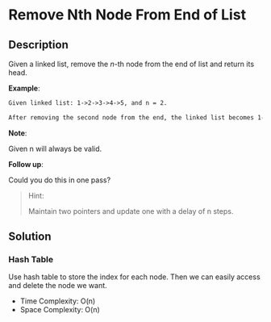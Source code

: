 # Remove Nth Node From End of List

## Description

Given a linked list, remove the *n*-th node from the end of list and return its head.

**Example**:

```txt
Given linked list: 1->2->3->4->5, and n = 2.

After removing the second node from the end, the linked list becomes 1->2->3->5.
```

**Note**:

Given n will always be valid.

**Follow up**:

Could you do this in one pass?

> Hint:
>
> Maintain two pointers and update one with a delay of n steps.

## Solution

### Hash Table

Use hash table to store the index for each node. Then we can easily access and delete the node we want.

* Time Complexity: O(n)
* Space Complexity: O(n)
